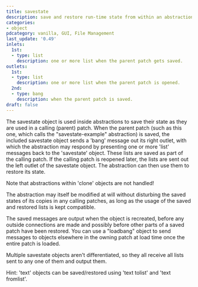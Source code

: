 ```yaml
---
title: savestate
description: save and restore run-time state from within an abstraction
categories:
- object
pdcategory: vanilla, GUI, File Management
last_update: '0.49'
inlets:
  1st:
  - type: list
    description: one or more list when the parent patch gets saved.
outlets:
  1st:
  - type: list
    description: one or more list when the parent patch is opened.
  2nd:
  - type: bang
    description: when the parent patch is saved.
draft: false
---
```

The savestate object is used inside abstractions to save their state as they are used in a calling (parent) patch. When the parent patch (such as this one, which calls the "savestate-example" abstraction) is saved, the included savestate object sends a 'bang' message out its right outlet, with which the abstraction may respond by presenting one or more 'list' messages back to the 'savestate' object. These lists are saved as part of the calling patch. If the calling patch is reopened later, the lists are sent out the left outlet of the savestate object. The abstraction can then use them to restore its state.

Note that abstractions within 'clone' objects are not handled!

The abstraction may itself be modified at will without disturbing the saved states of its copies in any calling patches, as long as the usage of the saved and restored lists is kept compatible.

The saved messages are output when the object is recreated, before any outside connections are made and possibly before other parts of a saved patch have been restored. You can use a "loadbang" object to send messages to objects elsewhere in the owning patch at load time once the entire patch is loaded.

Multiple savestate objects aren't differentiated, so they all receive all lists sent to any one of them and output them.

Hint: 'text' objects can be saved/restored using 'text tolist' and 'text fromlist'.
